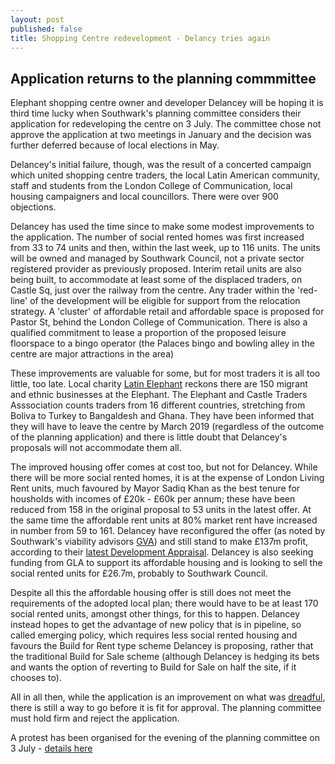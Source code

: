 ```yaml
---
layout: post
published: false
title: Shopping Centre redevelopment - Delancy tries again
---
```

## Application returns to the planning commmittee

Elephant shopping centre owner and developer Delancey will be hoping it is third time lucky when Southwark's planning committee considers their application for redeveloping the centre on 3 July.  The committee chose not approve the application at two meetings in January and the decision was further deferred because of local elections in May.  

Delancey's initial failure, though, was the result of a concerted campaign which united shopping centre traders, the local Latin American community, staff and students from the London College of Communication,  local housing campaigners and local councillors.  There were over 900 objections.

Delancey has used the time since to make some modest improvements to the application.  The number of social rented homes was first increased from 33 to 74 units and then, within the last week, up to 116 units.  The units will be owned and managed by Southwark Council, not a private sector registered provider as previously proposed.  Interim retail units are also being built, to accommodate at least some of the displaced traders, on Castle Sq, just over the railway from the centre.  Any trader within the 'red-line' of the development will be eligible for support from the relocation strategy.  A 'cluster' of affordable retail and affordable space is proposed for Pastor St, behind the London College of Communication.  There is also a qualified commitment to lease a proportion of the proposed leisure floorspace to a bingo operator (the Palaces bingo and bowling alley in the centre are major attractions in the area)

These improvements are valuable for some, but for most traders it is all too little, too late. Local charity [Latin Elephant](http://latinelephant.org/) reckons there are 150 migrant and ethnic businesses at the Elephant.  The Elephant and Castle Traders Asssociation counts traders from 16 different countries, stretching from Boliva to Turkey to Bangaldesh and Ghana. They have been informed that they will have to leave the centre by March 2019 (regardless of the outcome of the planning application) and there is little doubt that Delancey's proposals will not accommodate them all.

The improved housing offer comes at cost too, but not for Delancey.  While there will be more social rented homes, it is at the expense of London Living Rent units, much favoured by Mayor Sadiq Khan as the best tenure for housholds  with incomes of £20k - £60k per annum; these have been reduced from 158 in the original proposal to 53 units in the latest offer.  At the same time the affordable rent units at 80% market rent have increased in number from 59 to 161.  Delancey have reconfigured the offer (as noted by Southwark's viability advisors [GVA](http://planbuild.southwark.gov.uk/documents/?GetDocument=%7b%7b%7b!PQ%2bQOpAIvwfn4d1Q2xLk5w%3d%3d!%7d%7d%7d))
and still stand to make £137m profit, according to their [latest Development Appraisal](http://planbuild.southwark.gov.uk/documents/?GetDocument=%7b%7b%7b!eW5y4yYs725p%2bJMli9Cf8g%3d%3d!%7d%7d%7d).  Delancey is also seeking funding from GLA to support its affordable housing and is looking to sell the social rented units for £26.7m, probably to Southwark Council.

Despite all this the affordable housing offer is still does not meet the requirements of the adopted local plan; there would have to be at least 170 social rented units, amongst other things, for this to happen.  Delancey instead hopes to get the advantage of new policy that is in pipeline, so called emerging policy, which requires less social rented housing and favours the Build for Rent type scheme Delancey is proposing, rather that the traditional Build for Sale scheme (although Delancey is hedging its bets and wants the option of reverting to Build for Sale on half the site, if it chooses to).

All in all then, while the application is an improvement on what was [dreadful](http://35percent.org/2017-09-23-elephant-castle-shopping-centre-update/), there is still a way to go before it is fit for approval.  The planning committee must hold firm and reject the application.

A protest has been organised for the evening of the planning committee on 3 July - [details here]( https://www.facebook.com/events/167374030786608/.)


